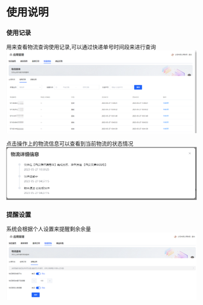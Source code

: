 # 使用说明

### 使用记录

用来查看物流查询使用记录,可以通过快递单号时间段来进行查询
![使用记录](../public/copy_setting/query_img.png)

点击操作上的物流信息可以查看到当前物流的状态情况
![物流信息](../public/copy_setting/query_info.png)

### 提醒设置

系统会根据个人设置来提醒剩余余量
![img_2.png](../public/copy_setting/query_setting.png)
